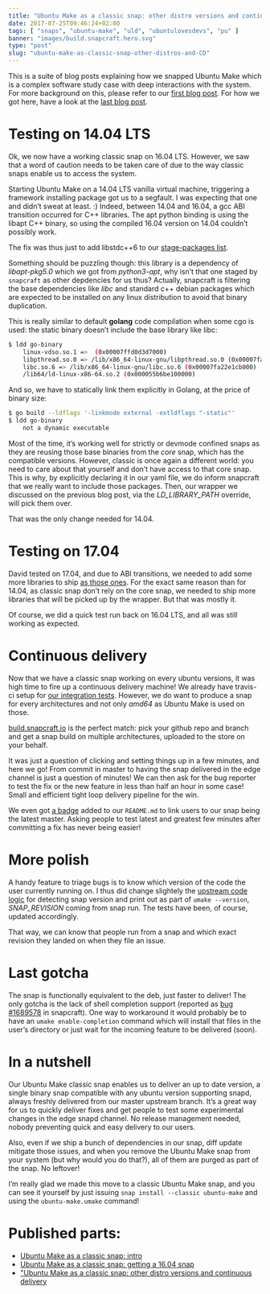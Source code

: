 ```yaml
---
title: "Ubuntu Make as a classic snap: other distro versions and continuous delivery"
date: 2017-07-25T09:46:24+02:00
tags: [ "snaps", "ubuntu-make", "uld", "ubuntulovesdevs", "pu" ]
banner: "images/build.snapcraft.hero.svg"
type: "post"
slug: "ubuntu-make-as-classic-snap-other-distros-and-CD"
---
```


This is a suite of blog posts explaining how we snapped Ubuntu Make which is a complex software study case with deep interactions with the system. For more background on this, please refer to our [first blog post](/2017/07/05/ubuntu-make-as-a-classic-snap-intro). For how we got here, have a look at the [last blog post](/2017/07/12/ubuntu-make-as-classic-snap-getting-16.04).
 
# Testing on 14.04 LTS
Ok, we now have a working classic snap on 16.04 LTS. However, we saw that a word of caution needs to be taken care of due to the way classic snaps enable us to access the system.
 
Starting Ubuntu Make on a 14.04 LTS vanilla virtual machine, triggering a framework installing package got us to a segfault. I was expecting that one and didn’t sweat at least. :) Indeed, between 14.04 and 16.04, a gcc ABI transition occurred for C++ libraries. The apt python binding is using the libapt C++ binary, so using the compiled 16.04 version on 14.04 couldn’t possibly work.

The fix was thus just to add libstdc++6 to our [stage-packages list](https://github.com/ubuntu/ubuntu-make/commit/592afb0db74700f413a2ba3a43662ccc5117c945).
 
 
Something should be puzzling though: this library is a dependency of *libapt-pkg5.0* which we got from *python3-apt*, why isn’t that one staged by `snapcraft` as other depdencies for us thus? Actually, snapcraft is filtering the base dependencies like *libc* and standard c++ debian packages which are expected to be installed on any linux distribution to avoid that binary duplication.
 
This is really similar to default **golang** code compilation when some cgo is used: the static binary doesn’t include the base library like libc:
 
```sh
$ ldd go-binary 
	linux-vdso.so.1 =>  (0x00007ffd0d3d7000)
	libpthread.so.0 => /lib/x86_64-linux-gnu/libpthread.so.0 (0x00007fa22e594000)
	libc.so.6 => /lib/x86_64-linux-gnu/libc.so.6 (0x00007fa22e1cb000)
	/lib64/ld-linux-x86-64.so.2 (0x000055b6be100000)
```

And so, we have to statically link them explicitly in Golang, at the price of binary size:
```sh
$ go build --ldflags '-linkmode external -extldflags "-static"'
$ ldd go-binary 
	not a dynamic executable
```

 
Most of the time, it’s working well for strictly or devmode confined snaps as they are reusing those base binaries from the *core* snap, which has the compatible versions. However, classic is once again a different world: you need to care about that yourself and don’t have access to that core snap. This is why, by explicitly declaring it in our yaml file, we do inform snapcraft that we really want to include those packages. Then, our wrapper we discussed on the previous blog post, via the *LD_LIBRARY_PATH* override, will pick them over.
 
That was the only change needed for 14.04.

# Testing on 17.04
David tested on 17.04, and due to ABI transitions, we needed to add some more libraries to ship [as those ones](https://github.com/ubuntu/ubuntu-make/commit/86c777792228297151af3afb317ece41b47f5fce).
For the exact same reason than for 14.04, as classic snap don’t rely on the core snap, we needed to ship more libraries that will be picked up by the wrapper. But that was mostly it.
 
Of course, we did a quick test run back on 16.04 LTS, and all was still working as expected.

# Continuous delivery
Now that we have a classic snap working on every ubuntu versions, it was high time to fire up a continuous delivery machine! We already have travis-ci setup for [our integration tests](https://travis-ci.org/ubuntu/ubuntu-make/branches). However, we do want to produce a snap for every architectures and not only *amd64* as Ubuntu Make is used on those.
 
[build.snapcraft.io](https://build.snapcraft.io/) is the perfect match: pick your github repo and branch and get a snap build on multiple architectures, uploaded to the store on your behalf.
 
It was just a question of clicking and setting things up in a few minutes, and here we go! From commit in master to having the snap delivered in the edge channel is just a question of minutes! We can then ask for the bug reporter to test the fix or the new feature in less than half an hour in some case! Small and efficient tight loop delivery pipeline for the win.

We even got [a badge](https://github.com/ubuntu/ubuntu-make) added to our `README.md` to link users to our snap being the latest master. Asking people to test latest and greatest few minutes after committing a fix has never being easier!

# More polish

A handy feature to triage bugs is to know which version of the code the user currently running on. I thus did change slightely the [upstream code logic](https://github.com/ubuntu/ubuntu-make/commit/19a91473e4c6a00a57c931e50bab1cbe316b7228) for detecting snap version and print out as part of `umake --version`, *SNAP_REVISION* coming from snap run. The tests have been, of course, updated accordingly.

That way, we can know that people run from a snap and which exact revision they landed on when they file an issue.

# Last gotcha

The snap is functionally equivalent to the deb, just faster to deliver! The only gotcha is the lack of shell completion support (reported as [bug #1689578](https://bugs.launchpad.net/snappy/+bug/1689578) in snapcraft). One way to workaround it would probably be to have an `umake enable-completion` command which will install that files in the user’s directory or just wait for the incoming feature to be delivered (soon).

# In a nutshell
Our Ubuntu Make classic snap enables us to deliver an up to date version, a single binary snap compatible with any ubuntu version supporting snapd, always freshly delivered from our master upstream branch. It’s a great way for us to quickly deliver fixes and get people to test some experimental changes in the edge snapd channel. No release management needed, nobody preventing quick and easy delivery to our users.
 
Also, even if we ship a bunch of dependencies in our snap, diff update mitigate those issues, and when you remove the Ubuntu Make snap from your system (but why would you do that?), all of them are purged as part of the snap. No leftover!

I’m really glad we made this move to a classic Ubuntu Make snap, and you can see it yourself by just issuing `snap install --classic ubuntu-make` and using the `ubuntu-make.umake` command!

# Published parts:

 * [Ubuntu Make as a classic snap: intro](https://didrocks.fr/2017/07/05/ubuntu-make-as-a-classic-snap-intro/)
 * [Ubuntu Make as a classic snap: getting a 16.04 snap](https://didrocks.fr/2017/07/12/ubuntu-make-as-a-classic-snap-getting-a-16.04-snap/)
 * ["Ubuntu Make as a classic snap: other distro versions and continuous delivery](https://didrocks.fr/2017/07/25/ubuntu-make-as-classic-snap-other-distros-and-CD/)
